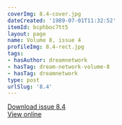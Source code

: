 ```yaml
---
coverImg: 8.4-cover.jpg
dateCreated: '1989-07-01T11:32:52'
itemId: bcphboc7tt5
layout: page
name: Volume 8, issue 4
profileImg: 8.4-rect.jpg
tags:
- hasAuthor: dreamnetwork
- hasTag: dream-network-volume-8
- hasTag: dreamnetwork
type: post
urlSlug: '8.4'
---
```

<a href="../files/pdfs/Volume_8/8.4-Dream-Network-Bulletin_Volume-8-Number-4-6.pdf" download="">Download issue 8.4</a><br><a href="../files/pdfs/Volume_8/8.4-Dream-Network-Bulletin_Volume-8-Number-4-6.pdf">View online</a>